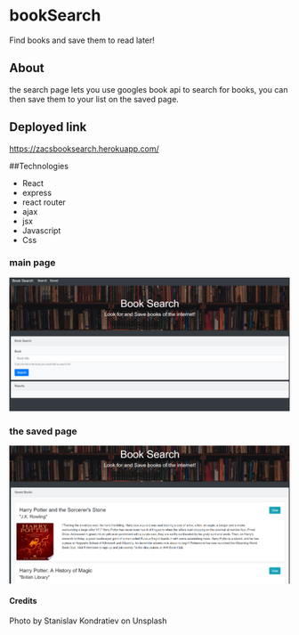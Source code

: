 # bookSearch
Find books and save them to read later!

## About
the search page lets you use googles book api to search for books, you can then save them to your list on the saved page.

## Deployed link
https://zacsbooksearch.herokuapp.com/

##Technologies
* React
* express
* react router
* ajax
* jsx
* Javascript
* Css

### main page
![image of Main page](./booksearch/client/public/images/mainPage.png)

### the saved page
![image of saved page](./booksearch/client/public/images/saved.png)

#### Credits
Photo by Stanislav Kondratiev on Unsplash
